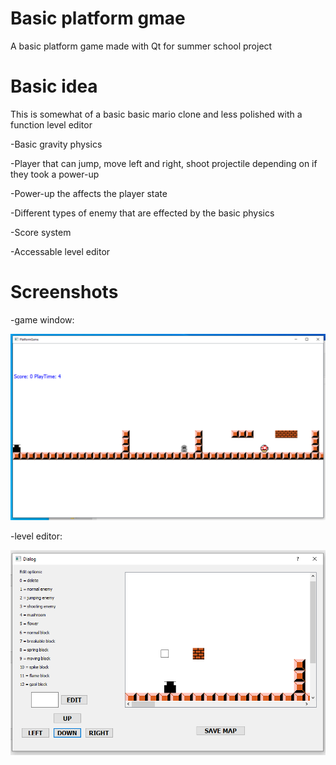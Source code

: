 # Basic platform gmae
A basic platform game made with Qt for summer school project


# Basic idea
This is somewhat of a basic basic mario clone and less polished with a function level editor

-Basic gravity physics

-Player that can jump, move left and right, shoot projectile depending on if they took a power-up

-Power-up the affects the player state

-Different types of enemy that are effected by the basic physics

-Score system

-Accessable level editor

# Screenshots
-game window:

![PlayWindow](https://github.com/DharmaHS/basic_platform_game/blob/main/documentation_image/ss_play.PNG)

-level editor:

![EditorWindow](https://github.com/DharmaHS/basic_platform_game/blob/main/documentation_image/ss_level_editor.PNG)
